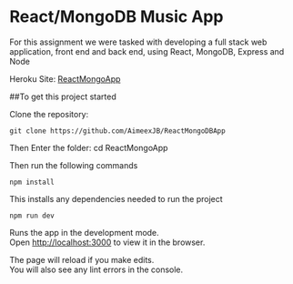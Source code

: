
# React/MongoDB Music App

For this assignment we were tasked with developing a full stack web application, front end and back end, using React, MongoDB, Express and Node

Heroku Site: [ReactMongoApp](https://reactmongoapp.herokuapp.com/ )

##To get this project started

Clone the repository:
```
git clone https://github.com/AimeexJB/ReactMongoDBApp
```

Then Enter the folder:
cd ReactMongoApp

Then run the following commands

`npm install`

This installs any dependencies needed to run the project

`npm run dev`

Runs the app in the development mode.<br>
Open [http://localhost:3000](http://localhost:3000) to view it in the browser.

The page will reload if you make edits.<br>
You will also see any lint errors in the console.

